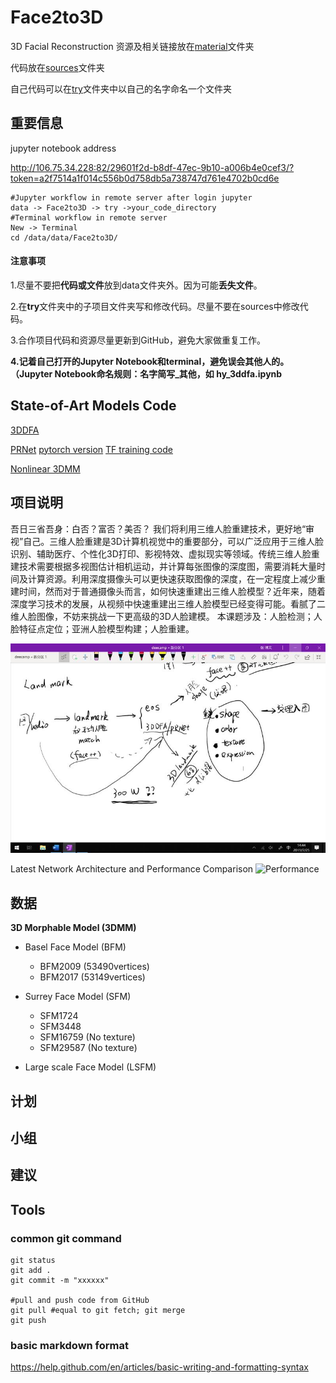 # Face2to3D
3D Facial Reconstruction
资源及相关链接放在[material](https://github.com/changebio/Face2to3D/tree/master/material)文件夹

代码放在[sources](https://github.com/changebio/Face2to3D/tree/master/sources)文件夹

自己代码可以在[try](https://github.com/changebio/Face2to3D/tree/master/try)文件夹中以自己的名字命名一个文件夹

## 重要信息
jupyter notebook address

http://106.75.34.228:82/29601f2d-b8df-47ec-9b10-a006b4e0cef3/?token=a2f7514a1f014c556b0d758db5a738747d761e4702b0cd6e
```
#Jupyter workflow in remote server after login jupyter
data -> Face2to3D -> try ->your_code_directory
#Terminal workflow in remote server
New -> Terminal
cd /data/data/Face2to3D/
```
#### 注意事项
1.尽量不要把**代码或文件**放到data文件夹外。因为可能**丢失文件**。

2.在**try**文件夹中的子项目文件夹写和修改代码。尽量不要在sources中修改代码。

3.合作项目代码和资源尽量更新到GitHub，避免大家做重复工作。

**4.记着自己打开的Jupyter Notebook和terminal，避免误会其他人的。（Jupyter Notebook命名规则：名字简写_其他，如 hy_3ddfa.ipynb**


## State-of-Art Models Code
[3DDFA](https://github.com/changebio/Face2to3D/tree/master/sources/3DDFA)

[PRNet](https://github.com/changebio/Face2to3D/tree/master/sources/PRNet) [pytorch version](https://github.com/changebio/Face2to3D/tree/master/sources/pytorch-prnet) [TF training code](https://github.com/changebio/Face2to3D/tree/master/sources/training_codes_for_PRNet_3D_Face)

[Nonlinear 3DMM](https://github.com/changebio/Face2to3D/tree/master/sources/Nonlinear_Face_3DMM)

## 项目说明
吾日三省吾身：白否？富否？美否？ 我们将利用三维人脸重建技术，更好地“审视”自己。三维人脸重建是3D计算机视觉中的重要部分，可以广泛应用于三维人脸识别、辅助医疗、个性化3D打印、影视特效、虚拟现实等领域。传统三维人脸重建技术需要根据多视图估计相机运动，并计算每张图像的深度图，需要消耗大量时间及计算资源。利用深度摄像头可以更快速获取图像的深度，在一定程度上减少重建时间，然而对于普通摄像头而言，如何快速重建出三维人脸模型？近年来，随着深度学习技术的发展，从视频中快速重建出三维人脸模型已经变得可能。看腻了二维人脸图像，不妨来挑战一下更高级的3D人脸建模。 
本课题涉及：人脸检测；人脸特征点定位；亚洲人脸模型构建；人脸重建。

![项目导图](https://github.com/changebio/Face2to3D/blob/master/material/IMG_2956.JPG)

Latest Network Architecture and Performance Comparison
![Performance](https://user-images.githubusercontent.com/8948023/56006880-36622000-5d09-11e9-9465-8d52e3433d5f.png)

## 数据

**3D Morphable Model (3DMM)**

- Basel Face Model (BFM)
	- BFM2009 (53490vertices) 
	- BFM2017 (53149vertices)

- Surrey Face Model (SFM)
	- SFM1724
	- SFM3448
	- SFM16759 (No texture) 
	- SFM29587 (No texture)

- Large scale Face Model (LSFM) 

## 计划

## 小组

## 建议

## Tools
### common git command
```
git status
git add .
git commit -m "xxxxxx"

#pull and push code from GitHub
git pull #equal to git fetch; git merge
git push
```

### basic markdown format

https://help.github.com/en/articles/basic-writing-and-formatting-syntax
